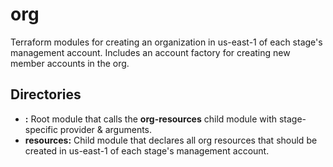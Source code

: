 # org

Terraform modules for creating an organization in us-east-1 of each stage's management account. Includes an account factory for creating new member accounts in the org.

## Directories

- **<stage>:** Root module that calls the **org-resources** child module with stage-specific provider & arguments.
- **resources:** Child module that declares all org resources that should be created in us-east-1 of each stage's management account.
